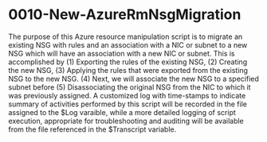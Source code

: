 # 0010-New-AzureRmNsgMigration
   The purpose of this Azure resource manipulation script is to migrate an existing NSG with rules and an association with a NIC or subnet to a new NSG which will have an association with a new NIC or subnet. This is accomplished by
   (1) Exporting the rules of the existing NSG, (2) Creating the new NSG, (3) Applying the rules that were exported from the existing NSG to the new NSG. (4) Next, we will associate the new NSG to a specified subnet before (5) Disassociating
   the original NSG from the NIC to which it was previously assigned. A customized log with time-stamps to indicate summary of activities performed by this script will be recorded in the file assigned to the $Log varaible, while a 
   more detailed logging of script execution, appropriate for troubleshooting and auditing will be available from the file referenced in the $Transcript variable.
